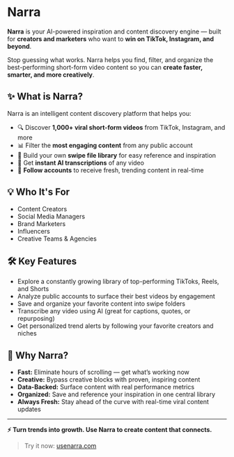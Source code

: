 # Narra

**Narra** is your AI-powered inspiration and content discovery engine — built for **creators and marketers** who want to **win on TikTok, Instagram, and beyond**.

Stop guessing what works. Narra helps you find, filter, and organize the best-performing short-form video content so you can **create faster, smarter, and more creatively**.

## ✨ What is Narra?

Narra is an intelligent content discovery platform that helps you:

- 🔍 Discover **1,000+ viral short-form videos** from TikTok, Instagram, and more  
- 📊 Filter the **most engaging content** from any public account  
- 📁 Build your own **swipe file library** for easy reference and inspiration  
- 📝 Get **instant AI transcriptions** of any video  
- 🔔 **Follow accounts** to receive fresh, trending content in real-time  

## 💡 Who It's For

- Content Creators  
- Social Media Managers  
- Brand Marketers  
- Influencers  
- Creative Teams & Agencies  

## 🛠️ Key Features

- Explore a constantly growing library of top-performing TikToks, Reels, and Shorts  
- Analyze public accounts to surface their best videos by engagement  
- Save and organize your favorite content into swipe folders  
- Transcribe any video using AI (great for captions, quotes, or repurposing)  
- Get personalized trend alerts by following your favorite creators and niches  

## 🚀 Why Narra?

- **Fast:** Eliminate hours of scrolling — get what’s working now  
- **Creative:** Bypass creative blocks with proven, inspiring content  
- **Data-Backed:** Surface content with real performance metrics  
- **Organized:** Save and reference your inspiration in one central library  
- **Always Fresh:** Stay ahead of the curve with real-time viral content updates  

---

**⚡ Turn trends into growth. Use Narra to create content that connects.**

> Try it now: [usenarra.com](https://usenarra.com)
